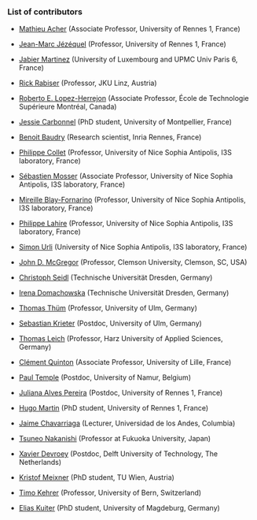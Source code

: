### List of contributors

* [Mathieu Acher](http://www.mathieuacher.com) (Associate Professor, University of Rennes 1, France)

* [Jean-Marc Jézéquel](https://people.irisa.fr/Jean-Marc.Jezequel/) (Professor, University of Rennes 1, France)

* [Jabier Martinez](http://sites.google.com/site/jabiermartinezwebsite) (University of Luxembourg and UPMC Univ Paris 6, France)

* [Rick Rabiser](https://rickrabiser.github.io/rick/) (Professor, JKU Linz, Austria)

* [Roberto E. Lopez-Herrejon](https://www.etsmtl.ca/) (Associate Professor, École de Technologie Supérieure Montréal, Canada)

* [Jessie Carbonnel](https://www.lirmm.fr/users/utilisateurs-lirmm/jessie-carbonnel) (PhD student, University of Montpellier, France)

* [Benoit Baudry](http://people.rennes.inria.fr/Benoit.Baudry/) (Research scientist, Inria Rennes, France)

* [Philippe Collet](http://www.i3s.unice.fr/Philippe_Collet/) (Professor, University of Nice Sophia Antipolis, I3S laboratory, France)

* [Sébastien Mosser](http://www.i3s.unice.fr/~mosser/) (Associate Professor, University of Nice Sophia Antipolis, I3S laboratory, France)

* [Mireille Blay-Fornarino](http://mireilleblayfornarino.i3s.unice.fr/) (Professor, University of Nice Sophia Antipolis, I3S laboratory, France)

* [Philippe Lahire](http://www.i3s.unice.fr/~lahire/english/E-index.html) (Professor, University of Nice Sophia Antipolis, I3S laboratory, France)

* [Simon Urli](http://simonurli.fr/) (University of Nice Sophia Antipolis, I3S laboratory, France)

* [John D. McGregor](https://people.cs.clemson.edu/~johnmc/) (Professor, Clemson University, Clemson, SC, USA)

* [Christoph Seidl](https://www.tu-braunschweig.de/isf/team/seidl) (Technische Universität Dresden, Germany)

* [Irena Domachowska](https://tu-dresden.de/mn/psychologie/sozial/die-professur/beschaeftigte/irena-domachowska-msc) (Technische Universität Dresden, Germany)

* [Thomas Thüm](https://www.uni-ulm.de/in/sp/team/thuem/) (Professor, University of Ulm, Germany)

* [Sebastian Krieter](https://www.uni-ulm.de/in/sp/team/sebastian-krieter/) (Postdoc, University of Ulm, Germany)

* [Thomas Leich](https://www.hs-harz.de/tleich/zur-person/) (Professor, Harz University of Applied Sciences, Germany)

* [Clément Quinton](https://clementquinton.github.io/) (Associate Professor, University of Lille, France) 

* [Paul Temple](https://templep.github.io/) (Postdoc, University of Namur, Belgium) 

* [Juliana Alves Pereira](https://scholar.google.de/citations?user=mCaYwHAAAAAJ&hl=en) (Postdoc, University of Rennes 1, France)

* [Hugo Martin]() (PhD student, University of Rennes 1, France)

* [Jaime Chavarriaga](https://scholar.google.com/citations?user=lAB2W-IAAAAJ&hl=es) (Lecturer, Universidad de los Andes, Columbia)

* [Tsuneo Nakanishi](https://dblp.uni-trier.de/pers/hd/n/Nakanishi:Tsuneo) (Professor at Fukuoka University, Japan)

* [Xavier Devroey](http://xdevroey.be) (Postdoc, Delft University of Technology, The Netherlands)

* [Kristof Meixner](http://qse.ifs.tuwien.ac.at/kmeixner) (PhD student, TU Wien, Austria)

* [Timo Kehrer](https://www.inf.unibe.ch/ueber_uns/personen/seg/prof_dr_kehrer_timo/index_ger.html) (Professor, University of Bern, Switzerland)

* [Elias Kuiter](https://www.dbse.ovgu.de/Mitarbeiter/Elias+Kuiter.html) (PhD student, University of Magdeburg, Germany)
